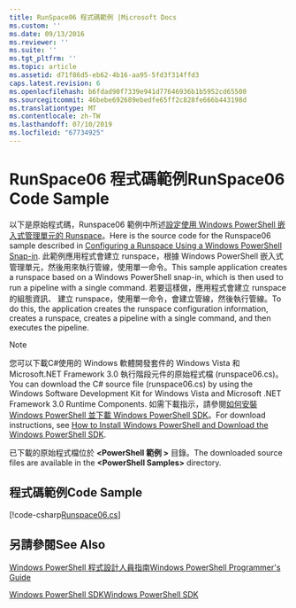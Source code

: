 ```yaml
---
title: RunSpace06 程式碼範例 |Microsoft Docs
ms.custom: ''
ms.date: 09/13/2016
ms.reviewer: ''
ms.suite: ''
ms.tgt_pltfrm: ''
ms.topic: article
ms.assetid: d71f86d5-eb62-4b16-aa95-5fd3f314ffd3
caps.latest.revision: 6
ms.openlocfilehash: b6fdad90f7339e941d77646936b1b5952cd65500
ms.sourcegitcommit: 46bebe692689ebedfe65ff2c828fe666b443198d
ms.translationtype: MT
ms.contentlocale: zh-TW
ms.lasthandoff: 07/10/2019
ms.locfileid: "67734925"
---
```

# <a name="runspace06-code-sample"></a><span data-ttu-id="f8ca8-102">RunSpace06 程式碼範例</span><span class="sxs-lookup"><span data-stu-id="f8ca8-102">RunSpace06 Code Sample</span></span>

<span data-ttu-id="f8ca8-103">以下是原始程式碼，Runspace06 範例中所述[設定使用 Windows PowerShell 嵌入式管理單元的 Runspace](https://msdn.microsoft.com/en-us/a7289ee8-9732-49ee-91c7-d533e9538b83)。</span><span class="sxs-lookup"><span data-stu-id="f8ca8-103">Here is the source code for the Runspace06 sample described in [Configuring a Runspace Using a Windows PowerShell Snap-in](https://msdn.microsoft.com/en-us/a7289ee8-9732-49ee-91c7-d533e9538b83).</span></span> <span data-ttu-id="f8ca8-104">此範例應用程式會建立 runspace，根據 Windows PowerShell 嵌入式管理單元，然後用來執行管線，使用單一命令。</span><span class="sxs-lookup"><span data-stu-id="f8ca8-104">This sample application creates a runspace based on a Windows PowerShell snap-in, which is then used to run a pipeline with a single command.</span></span> <span data-ttu-id="f8ca8-105">若要這樣做，應用程式會建立 runspace 的組態資訊、 建立 runspace，使用單一命令，會建立管線，然後執行管線。</span><span class="sxs-lookup"><span data-stu-id="f8ca8-105">To do this, the application creates the runspace configuration information, creates a runspace, creates a pipeline with a single command, and then executes the pipeline.</span></span>

> [!NOTE]
> <span data-ttu-id="f8ca8-106">您可以下載C#使用的 Windows 軟體開發套件的 Windows Vista 和 Microsoft.NET Framework 3.0 執行階段元件的原始程式檔 (runspace06.cs)。</span><span class="sxs-lookup"><span data-stu-id="f8ca8-106">You can download the C# source file (runspace06.cs) by using the Windows Software Development Kit for Windows Vista and Microsoft .NET Framework 3.0 Runtime Components.</span></span> <span data-ttu-id="f8ca8-107">如需下載指示，請參閱[如何安裝 Windows PowerShell 並下載 Windows PowerShell SDK](/powershell/developer/installing-the-windows-powershell-sdk)。</span><span class="sxs-lookup"><span data-stu-id="f8ca8-107">For download instructions, see [How to Install Windows PowerShell and Download the Windows PowerShell SDK](/powershell/developer/installing-the-windows-powershell-sdk).</span></span>
>
> <span data-ttu-id="f8ca8-108">已下載的原始程式檔位於 **\<PowerShell 範例 >** 目錄。</span><span class="sxs-lookup"><span data-stu-id="f8ca8-108">The downloaded source files are available in the **\<PowerShell Samples>** directory.</span></span>

## <a name="code-sample"></a><span data-ttu-id="f8ca8-109">程式碼範例</span><span class="sxs-lookup"><span data-stu-id="f8ca8-109">Code Sample</span></span>

[!code-csharp[Runspace06.cs](../../powershell-sdk-samples/SDK-2.0/csharp/Runspace06/Runspace06.cs#L11-L85 "Runspace06.cs")]

## <a name="see-also"></a><span data-ttu-id="f8ca8-110">另請參閱</span><span class="sxs-lookup"><span data-stu-id="f8ca8-110">See Also</span></span>

[<span data-ttu-id="f8ca8-111">Windows PowerShell 程式設計人員指南</span><span class="sxs-lookup"><span data-stu-id="f8ca8-111">Windows PowerShell Programmer's Guide</span></span>](./windows-powershell-programmer-s-guide.md)

[<span data-ttu-id="f8ca8-112">Windows PowerShell SDK</span><span class="sxs-lookup"><span data-stu-id="f8ca8-112">Windows PowerShell SDK</span></span>](../windows-powershell-reference.md)